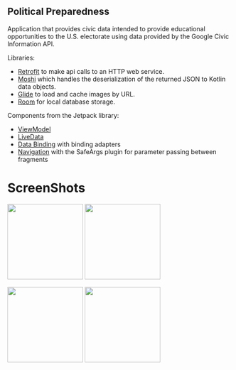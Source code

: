 ## Political Preparedness

Application that provides civic data intended to provide educational opportunities to the U.S. electorate using data provided by the Google Civic Information API. 

Libraries:
* [Retrofit](https://square.github.io/retrofit/) to make api calls to an HTTP web service.
* [Moshi](https://github.com/square/moshi) which handles the deserialization of the returned JSON to Kotlin data objects. 
* [Glide](https://bumptech.github.io/glide/) to load and cache images by URL.
* [Room](https://developer.android.com/training/data-storage/room) for local database storage.
  
Components from the Jetpack library:
* [ViewModel](https://developer.android.com/topic/libraries/architecture/viewmodel)
* [LiveData](https://developer.android.com/topic/libraries/architecture/livedata)
* [Data Binding](https://developer.android.com/topic/libraries/data-binding/) with binding adapters
* [Navigation](https://developer.android.com/topic/libraries/architecture/navigation/) with the SafeArgs plugin for parameter passing between fragments


# ScreenShots
<p float="left">
  <img src="https://github.com/herreraweb/Preparedness-Political/blob/main/screenshots/Screenshot_2021-09-26-00-37-07-373_com.example.android.politicalpreparedness%5B1%5D.jpg" width="170" />
  <img src="https://github.com/herreraweb/Preparedness-Political/blob/main/screenshots/Screenshot_2021-09-26-00-41-21-752_com.example.android.politicalpreparedness%5B1%5D.jpg" width="170" />
</p>

<p float="left">
   <img src="https://github.com/herreraweb/Preparedness-Political/blob/main/screenshots/Screenshot_2021-09-26-00-41-47-245_com.example.android.politicalpreparedness%5B1%5D.jpg" width="170" />
     <img src="https://github.com/herreraweb/Preparedness-Political/blob/main/screenshots/preparedness.gif" width="170" />
</p>



